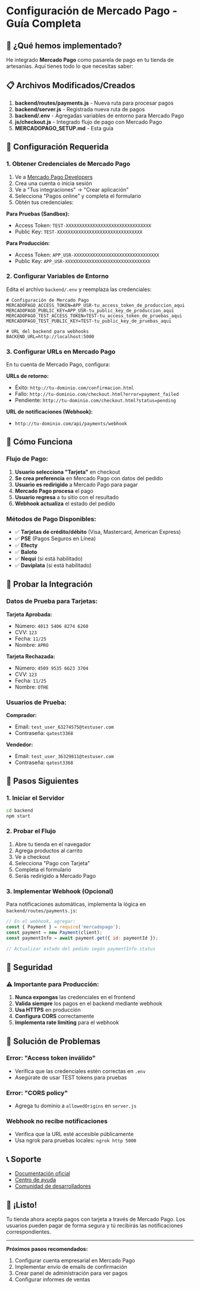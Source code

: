 # Configuración de Mercado Pago - Guía Completa

## 🚀 ¿Qué hemos implementado?

He integrado **Mercado Pago** como pasarela de pago en tu tienda de artesanías. Aquí tienes todo lo que necesitas saber:

## 📋 Archivos Modificados/Creados

1. **backend/routes/payments.js** - Nueva ruta para procesar pagos
2. **backend/server.js** - Registrada nueva ruta de pagos
3. **backend/.env** - Agregadas variables de entorno para Mercado Pago
4. **js/checkout.js** - Integrado flujo de pago con Mercado Pago
5. **MERCADOPAGO_SETUP.md** - Esta guía

## 🔧 Configuración Requerida

### 1. Obtener Credenciales de Mercado Pago

1. Ve a [Mercado Pago Developers](https://www.mercadopago.com.co/developers)
2. Crea una cuenta o inicia sesión
3. Ve a "Tus integraciones" → "Crear aplicación"
4. Selecciona "Pagos online" y completa el formulario
5. Obtén tus credenciales:

**Para Pruebas (Sandbox):**
- Access Token: `TEST-XXXXXXXXXXXXXXXXXXXXXXXXXXXXXXXX`
- Public Key: `TEST-XXXXXXXXXXXXXXXXXXXXXXXXXXXXXXXX`

**Para Producción:**
- Access Token: `APP_USR-XXXXXXXXXXXXXXXXXXXXXXXXXXXXXXXX`
- Public Key: `APP_USR-XXXXXXXXXXXXXXXXXXXXXXXXXXXXXXXX`

### 2. Configurar Variables de Entorno

Edita el archivo `backend/.env` y reemplaza las credenciales:

```env
# Configuración de Mercado Pago
MERCADOPAGO_ACCESS_TOKEN=APP_USR-tu_access_token_de_produccion_aqui
MERCADOPAGO_PUBLIC_KEY=APP_USR-tu_public_key_de_produccion_aqui
MERCADOPAGO_TEST_ACCESS_TOKEN=TEST-tu_access_token_de_pruebas_aqui
MERCADOPAGO_TEST_PUBLIC_KEY=TEST-tu_public_key_de_pruebas_aqui

# URL del backend para webhooks
BACKEND_URL=http://localhost:5000
```

### 3. Configurar URLs en Mercado Pago

En tu cuenta de Mercado Pago, configura:

**URLs de retorno:**
- Éxito: `http://tu-dominio.com/confirmacion.html`
- Fallo: `http://tu-dominio.com/checkout.html?error=payment_failed`
- Pendiente: `http://tu-dominio.com/checkout.html?status=pending`

**URL de notificaciones (Webhook):**
- `http://tu-dominio.com/api/payments/webhook`

## 🔄 Cómo Funciona

### Flujo de Pago:

1. **Usuario selecciona "Tarjeta"** en checkout
2. **Se crea preferencia** en Mercado Pago con datos del pedido
3. **Usuario es redirigido** a Mercado Pago para pagar
4. **Mercado Pago procesa** el pago
5. **Usuario regresa** a tu sitio con el resultado
6. **Webhook actualiza** el estado del pedido

### Métodos de Pago Disponibles:

- ✅ **Tarjetas de crédito/débito** (Visa, Mastercard, American Express)
- ✅ **PSE** (Pagos Seguros en Línea)
- ✅ **Efecty**
- ✅ **Baloto**
- ✅ **Nequi** (si está habilitado)
- ✅ **Daviplata** (si está habilitado)

## 🧪 Probar la Integración

### Datos de Prueba para Tarjetas:

**Tarjeta Aprobada:**
- Número: `4013 5406 8274 6260`
- CVV: `123`
- Fecha: `11/25`
- Nombre: `APRO`

**Tarjeta Rechazada:**
- Número: `4509 9535 6623 3704`
- CVV: `123`
- Fecha: `11/25`
- Nombre: `OTHE`

### Usuarios de Prueba:

**Comprador:**
- Email: `test_user_63274575@testuser.com`
- Contraseña: `qatest3368`

**Vendedor:**
- Email: `test_user_36329811@testuser.com`
- Contraseña: `qatest3368`

## 🚀 Pasos Siguientes

### 1. Iniciar el Servidor
```bash
cd backend
npm start
```

### 2. Probar el Flujo
1. Abre tu tienda en el navegador
2. Agrega productos al carrito
3. Ve a checkout
4. Selecciona "Pago con Tarjeta"
5. Completa el formulario
6. Serás redirigido a Mercado Pago

### 3. Implementar Webhook (Opcional)
Para notificaciones automáticas, implementa la lógica en `backend/routes/payments.js`:

```javascript
// En el webhook, agregar:
const { Payment } = require('mercadopago');
const payment = new Payment(client);
const paymentInfo = await payment.get({ id: paymentId });

// Actualizar estado del pedido según paymentInfo.status
```

## 🔐 Seguridad

### ⚠️ Importante para Producción:

1. **Nunca expongas** las credenciales en el frontend
2. **Valida siempre** los pagos en el backend mediante webhook
3. **Usa HTTPS** en producción
4. **Configura CORS** correctamente
5. **Implementa rate limiting** para el webhook

## 🐛 Solución de Problemas

### Error: "Access token inválido"
- Verifica que las credenciales estén correctas en `.env`
- Asegúrate de usar TEST tokens para pruebas

### Error: "CORS policy"
- Agrega tu dominio a `allowedOrigins` en `server.js`

### Webhook no recibe notificaciones
- Verifica que la URL esté accesible públicamente
- Usa ngrok para pruebas locales: `ngrok http 5000`

## 📞 Soporte

- [Documentación oficial](https://www.mercadopago.com.co/developers/es/docs)
- [Centro de ayuda](https://www.mercadopago.com.co/ayuda)
- [Comunidad de desarrolladores](https://www.mercadopago.com.co/developers/es/community)

## 🎉 ¡Listo!

Tu tienda ahora acepta pagos con tarjeta a través de Mercado Pago. Los usuarios pueden pagar de forma segura y tú recibirás las notificaciones correspondientes.

---

**Próximos pasos recomendados:**
1. Configurar cuenta empresarial en Mercado Pago
2. Implementar envío de emails de confirmación
3. Crear panel de administración para ver pagos
4. Configurar informes de ventas
